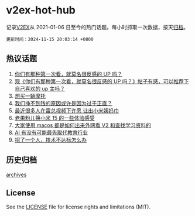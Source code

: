 # v2ex-hot-hub

 记录[V2EX](https://www.v2ex.com/)从 2021-01-06 日至今的热门话题。每小时抓取一次数据，按天[归档](archives)。

`更新时间：2024-11-15 20:03:14 +0800`

## 热议话题

1. [你们有那种第一次看，就莫名很反感的 UP 吗？](https://www.v2ex.com/t/1089720)
1. [观《你们有那种第一次看，就莫名很反感的 UP 吗？》帖子有感，可以推荐下自己喜欢的 up 主吗？](https://www.v2ex.com/t/1089846)
1. [想买一辆摩托](https://www.v2ex.com/t/1089716)
1. [我们挣不到钱的原因或许是因为过于正直？](https://www.v2ex.com/t/1089869)
1. [最近很多人在雷总视频下许愿 让出小米姨妈巾](https://www.v2ex.com/t/1089718)
1. [老果粉儿换小米 15 的一些体验感受](https://www.v2ex.com/t/1089747)
1. [大家使用 macos 都是如何出来外网看 V2 和查找学习资料的](https://www.v2ex.com/t/1089706)
1. [AI 有没有可能最先取代教育行业](https://www.v2ex.com/t/1089746)
1. [招了一个人，技术不达标怎么办](https://www.v2ex.com/t/1089819)

## 历史归档

[archives](archives)

## License

See the [LICENSE](LICENSE) file for license rights and limitations (MIT).
